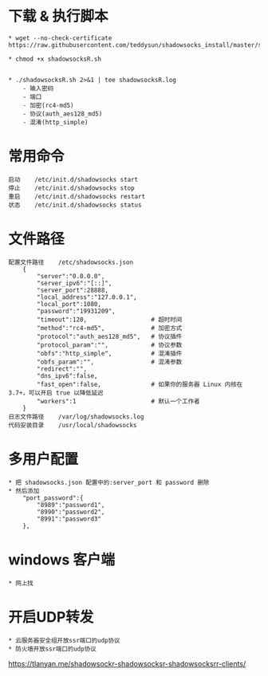 # 下载 & 执行脚本
	* wget --no-check-certificate https://raw.githubusercontent.com/teddysun/shadowsocks_install/master/shadowsocksR.sh

	* chmod +x shadowsocksR.sh


	* ./shadowsocksR.sh 2>&1 | tee shadowsocksR.log
		- 输入密码
		- 端口
		- 加密(rc4-md5)
		- 协议(auth_aes128_md5)
		- 混淆(http_simple)

# 常用命令
	启动    /etc/init.d/shadowsocks start
	停止    /etc/init.d/shadowsocks stop
	重启    /etc/init.d/shadowsocks restart
	状态    /etc/init.d/shadowsocks status

#  文件路径
	配置文件路径    /etc/shadowsocks.json
		{
			"server":"0.0.0.0",
			"server_ipv6":"[::]",
			"server_port":28888,
			"local_address":"127.0.0.1",
			"local_port":1080,
			"password":"19931209",
			"timeout":120,					# 超时时间
			"method":"rc4-md5",				# 加密方式
			"protocol":"auth_aes128_md5",	# 协议插件
			"protocol_param":"",			# 协议参数
			"obfs":"http_simple",			# 混淆插件
			"obfs_param":"",				# 混淆参数
			"redirect":"",
			"dns_ipv6":false,
			"fast_open":false,				# 如果你的服务器 Linux 内核在3.7+，可以开启 true 以降低延迟
			"workers":1						# 默认一个工作者
		}
	日志文件路径    /var/log/shadowsocks.log
	代码安装目录    /usr/local/shadowsocks

# 多用户配置
	* 把 shadowsocks.json 配置中的:server_port 和 password 删除
	* 然后添加
		"port_password":{
			"8989":"password1",
			"8990":"password2",
			"8991":"password3"
		},



# windows 客户端
	* 网上找

# 开启UDP转发
	* 云服务器安全组开放ssr端口的udp协议
	* 防火墙开放ssr端口的udp协议


https://tlanyan.me/shadowsockr-shadowsocksr-shadowsocksrr-clients/